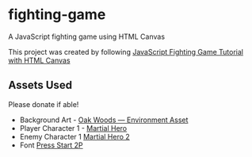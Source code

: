 # fighting-game
A JavaScript fighting game using HTML Canvas

This project was created by following [JavaScript Fighting Game Tutorial with HTML Canvas](https://youtu.be/vyqbNFMDRGQ?si=gr5GOA-LJq6D6wT4)

## Assets Used
Please donate if able!
- Background Art - [Oak Woods — Environment Asset](https://brullov.itch.io/oak-woods)
- Player Character 1 - [Martial Hero](https://luizmelo.itch.io/martial-hero)
- Enemy Character 1 [Martial Hero 2](https://luizmelo.itch.io/martial-hero-2)
- Font [Press Start 2P](https://fonts.google.com/specimen/Press+Start+2P?query=press+start)
